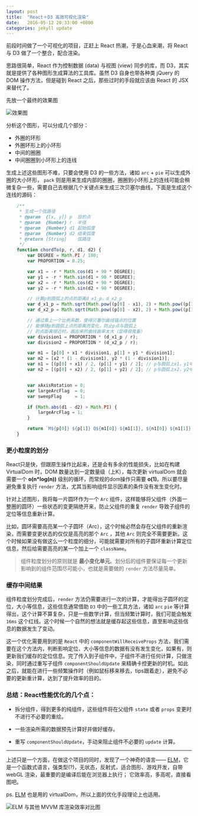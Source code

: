 ```yaml
---
layout: post
title:  "React＋D3 高效可视化渲染"
date:   2016-05-12 20:33:00 +0800
categories: jekyll update
---
```


前段时间做了一个可视化的项目，正赶上 React 热潮，于是心血来潮，将 React 与 D3 做了一个整合，配合渲染。

思路很简单，React 作为控制数据 (data) 与视图 (view) 同步的库，而 D3，其实就是提供了各种图形生成算法的工具库。虽然 D3 自身也带各种类 jQuery 的 DOM 操作方法，但是碰到 React 之后，那些过时的手段就应该由 React 的 JSX 来替代了。

先放一个最终的效果图

![效果图](http://p0.qhimg.com/t01395165ff0148d66e.png)

分析这个图形，可以分成几个部分：

* 外圈的环形
* 外圈环形上的小环形
* 中间的圈圈
* 中间圈圈到小环形上的连线

生成上述这些图形不难，只要会使用 D3 的一些方法，诸如 `arc` + `pie` 可以生成外圈的大小环形， `pack` 则是用来生成内部的圈圈，圈圈到小环形上的连线可能会稍微复杂一些，需要自己去根据几个关键点来生成三次贝塞尔曲线，下面是生成这个连线的源码：

```javascript
    /**
     * 生成一个弦路径
     * @param  {[x, y]} p  目的点
     * @param  {Number} r  半径
     * @param  {Number} d1 起始弧度
     * @param  {Number} d2 结束弧度
     * @return {String}    弦路径
     */
    function chordTo(p, r, d1, d2) {
        var DEGREE = Math.PI / 180;
        var PROPORTION = 0.25;

        var x1 = -r * Math.cos(d1 + 90 * DEGREE);
        var y1 = -r * Math.sin(d1 + 90 * DEGREE);
        var x2 = -r * Math.cos(d2 + 90 * DEGREE);
        var y2 = -r * Math.sin(d2 + 90 * DEGREE);

        // 计算p到圆弧上的点的距离d_x1_p，d_x2_p
        var d_x1_p = Math.sqrt(Math.pow((p[0] - x1), 2) + Math.pow((p[1] - y1), 2));
        var d_x2_p = Math.sqrt(Math.pow((p[0] - x2), 2) + Math.pow((p[1] - y2), 2));

        // 通过乘上一个比例系数，使得贝塞尔曲线锚点的位置
        // 能够随p到圆弧上点的距离而变化，防止p点与圆弧上
        // 的点距离很近时，画出来的曲线曲率太大（显得很鬼畜）
        var division1 = PROPORTION * (d_x1_p / r);
        var division2 = PROPORTION * (d_x2_p / r);

        var m1 = [p[0] + x1 * division1, p[1] + y1 * division1];
        var m2 = [x2 * (1 - division1), y2 * (1 - division1)];
        var n1 = [(p[0] + x1) / 2, (p[1] + y1) / 2]; // p与圆弧上x1，y1中点
        var n2 = [(p[0] + x2) / 2, (p[1] + y2) / 2]; // p与圆弧上x2，y2中点


        var xAxisRotation = 0;
        var largeArcFlag  = 0;
        var sweepFlag     = 1;

        if (Math.abs(d1 - d2) > Math.PI) {
            largeArcFlag = 1;
        }

        return `M${p[0]} ${p[1]} Q${m1[0]} ${m1[1]}, ${n1[0]} ${n1[1]} T ${x1} ${y1} A${r} ${r}, ${xAxisRotation}, ${largeArcFlag}, ${sweepFlag}, ${x2} ${y2} Q${m2[0]} ${m2[1]}, ${n2[0]} ${n2[1]} T ${p[0]} ${p[1]}`;
    }
```

### 更小粒度的划分

React只是快，但跟原生操作比起来，还是会有多余的性能损失，比如在构建 VirtualDom 时，DOM 数量达到一定数量级（上K），每次更新 virtualDom 就会需要一个 **o(n*log(n))** 级别的循环，而常规的dom操作只需要 **o(1)**。所以要尽量避免重复执行 `render` 方法，尤其当影响组件显示因素的条件没有发生变化时。

针对上述图形，我将每一片圆环作为一个 `Arc` 组件，这样能够将父组件（外面一整圈的圆环）一些状态的变更隔绝开来，防止父组件的重复 `render` 导致子组件的定位等信息重新计算。

比如，圆环需要高亮某一个子圆环（Arc），这个时候必然会存在父组件的重新渲染，而需要变更状态的仅仅是高亮的那个 `Arc` ，其他 `Arc` 则完全不需要更新。这个时候如果没有做这么一个粒度的细分，可能就需要对所有的子圆环重新计算定位信息，然后给需要高亮的某一个加上一个 `className`。

> 组件粒度划分的原则就是 **最小变化单元**。划分后的组件要保证每一个更新影响到的组件范围尽可能小，也就是需要做的 `render` 方法尽量简单。

### 缓存中间结果

组件粒度划分完成后，`render` 方法仍需要进行一次的计算，才能得出子圆环的定位，大小等信息，这些信息通常借助 `D3` 中的一些工具方法，诸如 `arc` `pie` 等计算得出，这个计算不算复杂，只是一些数学计算，但当频繁计算时，我们可能会触发 `16ms` 这个红线。这个时候一个自然的想法就是缓存起这些信息，直至影响这些信息的数据发生了变动。

这一个优化需要用到的是 `React` 中的 `componentWillReceiveProps` 方法，我们需要在这个方法内，判断影响定位、大小等信息的数据有没有发生变化，如果有，则更新我们缓存的定位信息。完了传入到子组件中，子组件不进行任何计算，只做渲染，同时通过重写子组件 `componentShouldUpdate` 来精确卡控更新的时机。如此之后，就能在进行一些频繁操作时（例如鼠标移来移去，tips跟着走），避免不必要的更新重计算，达到了提升效率的目的。

### 总结：React性能优化的几个点：

* 拆分组件，得到更多的纯组件，这些组件将在父组件 `state` 或者 `props` 变更时不进行不必要的重绘。

* 一些渲染所需的数据预先计算好并做好缓存。

* 重写 `componentShouldUpdate`，手动来阻止组件不必要的 `update` 计算。

---

上述只是一个方面，在做这个项目的同时，发现了一个神奇的语言—— [ELM](http://elm-lang.org/)，它是一个函数式语言，强类型(?)，无状态，反射式，适合图形、游戏开发，自带 webGL 渲染，最重要的是编译后能在浏览器上执行；
它效率高，多高呢，直接看图吧。

ps. [ELM](http://elm-lang.org/) 也是用的 virtualDom，所以上面的优化手段理论上也适用。

![ELM 与其他 MVVM 库渲染效率对比图](http://p2.qhimg.com/t017322554fdc72aef9.jpg)